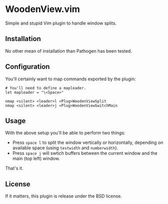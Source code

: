 # WoodenView.vim

Simple and stupid Vim plugin to handle window splits.


## Installation

No other mean of installation than Pathogen has been tested.


## Configuration

You'll certainly want to map commands exported by the plugin:

    # You'll need to define a mapleader.
    let mapleader = "\<Space>"

    nmap <silent> <leader>l <Plug>WoodenViewSplit
    nmap <silent> <leader>j <Plug>WoodenViewSwitchMain


## Usage

With the above setup you'll be able to perform two things:

- Press `space l` to split the window vertically or horizontally, depending on
  available space (using `testwidth` and `numberwidth`).
- Press `space j` will swtich buffers between the current window and the main
  (top left) window.

That's it.


## License

If it matters, this plugin is release under the BSD license.
